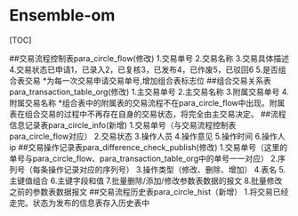 # Ensemble-om
[TOC]

##交易流程控制表para_circle_flow(修改)
1.交易单号
2.交易名称
3.交易具体描述
4.交易状态已申请1，已录入2，已复核3，已发布4，已作废5，已驳回6
5.是否组合表交易
*为每一次交易申请交易单号,增加组合表标志位
##组合交易关系表para_transaction_table_org(修改)
1.主交易单号
2.主交易名称
3.附属交易单号
4.附属交易名称
*组合表中的附属表的交易流程不在para_circle_flow中出现。附属表在组合交易的过程中不再存在自身的交易状态，将完全由主交易决定。
##流程信息记录表para_circle_info(新增)
1.交易单号（与交易流程控制表para_circle_flow对应）
2.交易状态
3.操作人员
4.操作意见
5.操作时间
6.操作人ip
##交易操作记录表para_difference_check_publish(修改)
1.交易单号（这里的单号与para_circle_flow、para_transaction_table_org中的单号一一对应）
2.序列号（每条操作记录对应的序列号）
3.操作类型（修改、删除、增加）
4.表名
5.主键值组合
6.主键字段和值
7.批量删除/添加/修改参数表数据的报文
8.批量修改之前的参数表数据报文
##交易流程历史表para_circle_hist（新增）
1.将交易已经走完。状态为发布的信息表存入历史表中

